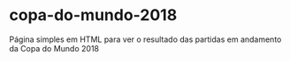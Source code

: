 # copa-do-mundo-2018
Página simples em HTML para ver o resultado das partidas em andamento da Copa do Mundo 2018
